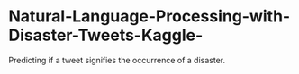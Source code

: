 # Natural-Language-Processing-with-Disaster-Tweets-Kaggle-

Predicting if a tweet signifies the occurrence of a disaster.
